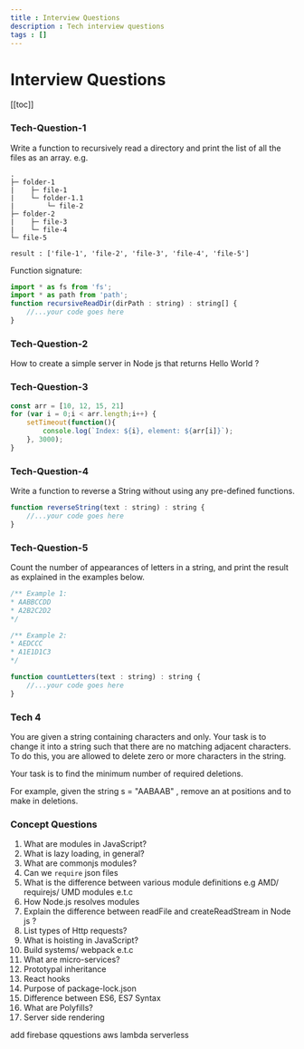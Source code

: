 ```yaml
---
title : Interview Questions
description : Tech interview questions
tags : []
---
```


# Interview Questions

[[toc]]

### Tech-Question-1
Write a function to recursively read a directory and print the list of all the files as an array.
e.g.
```
.
├─ folder-1
|    ├─ file-1
|    └─ folder-1.1
|        └─ file-2
├─ folder-2
|    ├─ file-3
|    └─ file-4
└─ file-5

result : ['file-1', 'file-2', 'file-3', 'file-4', 'file-5']
```


Function signature:
```js
import * as fs from 'fs';
import * as path from 'path';
function recursiveReadDir(dirPath : string) : string[] {
    //...your code goes here
}
```

### Tech-Question-2
How to create a simple server in Node js that returns Hello World ?

### Tech-Question-3
```js
const arr = [10, 12, 15, 21]
for (var i = 0;i < arr.length;i++) {
    setTimeout(function(){
        console.log(`Index: ${i}, element: ${arr[i]}`);
    }, 3000);
}
```

### Tech-Question-4
Write a function to reverse a String without using any pre-defined functions.
```js
function reverseString(text : string) : string {
    //...your code goes here
}
```

### Tech-Question-5
Count the number of appearances of letters in a string, and print the result as explained in the examples below.
```js
/** Example 1:
* AABBCCDD
* A2B2C2D2
*/

/** Example 2:
* AEDCCC
* A1E1D1C3
*/

function countLetters(text : string) : string {
    //...your code goes here
}
```

### Tech 4
You are given a string containing characters  and  only. Your task is to change it into a string such that there are no matching adjacent characters. To do this, you are allowed to delete zero or more characters in the string.

Your task is to find the minimum number of required deletions.

For example, given the string s = "AABAAB" , remove an  at positions  and  to make  in  deletions.

### Concept Questions
1. What are modules in JavaScript?
2. What is lazy loading, in general?
3. What are commonjs modules?
4. Can we `require` json files
5. What is the difference between various module definitions e.g AMD/ requirejs/ UMD modules e.t.c
6. How Node.js resolves modules
7. Explain the difference between readFile and createReadStream in Node js ?
8. List types of Http requests?
9. What is hoisting in JavaScript?
10. Build systems/ webpack e.t.c
11. What are micro-services?
12. Prototypal inheritance
13. React hooks
14. Purpose of package-lock.json
15. Difference between ES6, ES7 Syntax
16. What are Polyfills?
17. Server side rendering

add firebase qquestions
aws lambda
serverless
